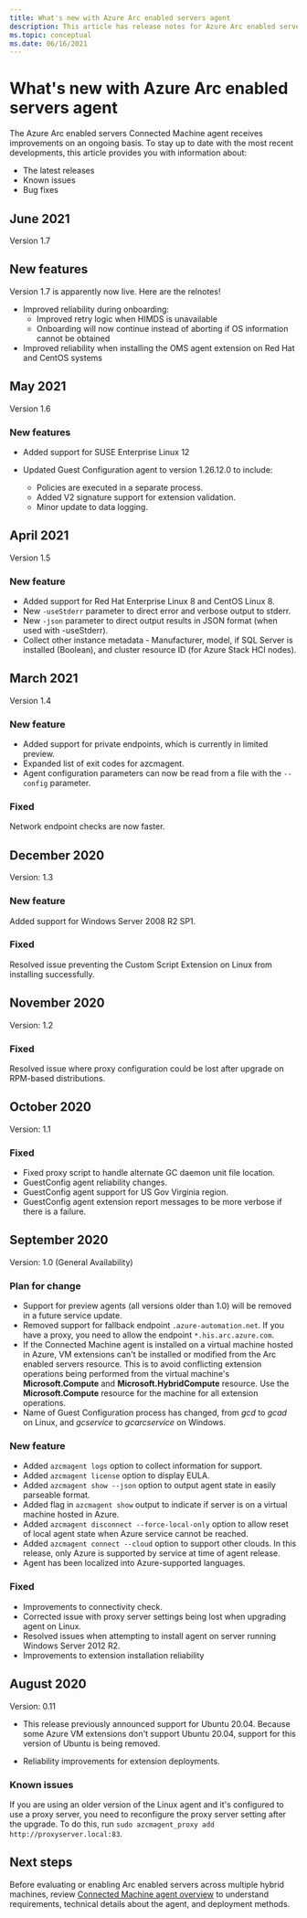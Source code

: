 ```yaml
---
title: What's new with Azure Arc enabled servers agent
description: This article has release notes for Azure Arc enabled servers agent. For many of the summarized issues, there are links to more details.
ms.topic: conceptual
ms.date: 06/16/2021
---
```


# What's new with Azure Arc enabled servers agent

The Azure Arc enabled servers Connected Machine agent receives improvements on an ongoing basis. To stay up to date with the most recent developments, this article provides you with information about:

- The latest releases
- Known issues
- Bug fixes

## June 2021

Version 1.7

## New features

Version 1.7 is apparently now live. Here are the relnotes!

- Improved reliability during onboarding:
  - Improved retry logic when HIMDS is unavailable
  - Onboarding will now continue instead of aborting if OS information cannot be obtained
- Improved reliability when installing the OMS agent extension on Red Hat and CentOS systems

## May 2021

Version 1.6

### New features

- Added support for SUSE Enterprise Linux 12
- Updated Guest Configuration agent to version 1.26.12.0 to include:

   - Policies are executed in a separate process.
   - Added V2 signature support for extension validation.
   - Minor update to data logging.

## April 2021

Version 1.5

### New feature

- Added support for Red Hat Enterprise Linux 8 and CentOS Linux 8.
- New `-useStderr` parameter to direct error and verbose output to stderr.
- New `-json` parameter to direct output results in JSON format (when used with -useStderr).
- Collect other instance metadata - Manufacturer, model, if SQL Server is installed (Boolean), and cluster resource ID (for Azure Stack HCI nodes).
 
## March 2021

Version 1.4

### New feature

- Added support for private endpoints, which is currently in limited preview.
- Expanded list of exit codes for azcmagent.
- Agent configuration parameters can now be read from a file with the `--config` parameter.

### Fixed

Network endpoint checks are now faster.

## December 2020

Version: 1.3

### New feature

Added support for Windows Server 2008 R2 SP1.

### Fixed

Resolved issue preventing the Custom Script Extension on Linux from installing successfully.

## November 2020

Version: 1.2

### Fixed

Resolved issue where proxy configuration could be lost after upgrade on RPM-based distributions.

## October 2020

Version: 1.1

### Fixed

- Fixed proxy script to handle alternate GC daemon unit file location.
- GuestConfig agent reliability changes.
- GuestConfig agent support for US Gov Virginia region.
- GuestConfig agent extension report messages to be more verbose if there is a failure.

## September 2020

Version: 1.0 (General Availability)

### Plan for change

- Support for preview agents (all versions older than 1.0) will be removed in a future service update.
- Removed support for fallback endpoint `.azure-automation.net`. If you have a proxy, you need to allow the endpoint `*.his.arc.azure.com`.
- If the Connected Machine agent is installed on a virtual machine hosted in Azure, VM extensions can't be installed or modified from the Arc enabled servers resource. This is to avoid conflicting extension operations being performed from the virtual machine's **Microsoft.Compute** and **Microsoft.HybridCompute** resource. Use the **Microsoft.Compute** resource for the machine for all extension operations.
- Name of Guest Configuration process has changed, from *gcd* to *gcad* on Linux, and *gcservice* to *gcarcservice* on Windows.

### New feature

- Added `azcmagent logs` option to collect information for support.
- Added `azcmagent license` option to display EULA.
- Added `azcmagent show --json` option to output agent state in easily parseable format.
- Added flag in `azcmagent show` output to indicate if server is on a virtual machine hosted in Azure.
- Added `azcmagent disconnect --force-local-only` option to allow reset of local agent state when Azure service cannot be reached.
- Added `azcmagent connect --cloud` option to support other clouds. In this release, only Azure is supported by service at time of agent release.
- Agent has been localized into Azure-supported languages.

### Fixed

- Improvements to connectivity check.
- Corrected issue with proxy server settings being lost when upgrading agent on Linux.
- Resolved issues when attempting to install agent on server running Windows Server 2012 R2.
- Improvements to extension installation reliability

## August 2020

Version: 0.11

- This release previously announced support for Ubuntu 20.04. Because some Azure VM extensions don't support Ubuntu 20.04, support for this version of Ubuntu is being removed.

- Reliability improvements for extension deployments.

### Known issues

If you are using an older version of the Linux agent and it's configured to use a proxy server, you need to reconfigure the proxy server setting after the upgrade. To do this, run `sudo azcmagent_proxy add http://proxyserver.local:83`.

## Next steps

Before evaluating or enabling Arc enabled servers across multiple hybrid machines, review [Connected Machine agent overview](agent-overview.md) to understand requirements, technical details about the agent, and deployment methods.